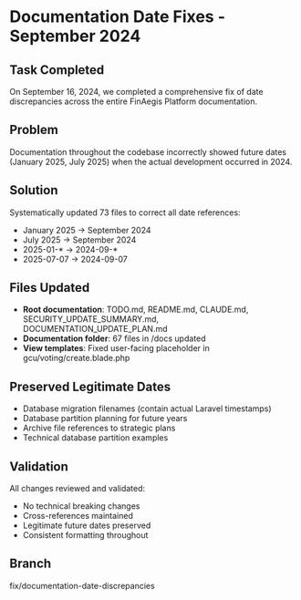 # Documentation Date Fixes - September 2024

## Task Completed
On September 16, 2024, we completed a comprehensive fix of date discrepancies across the entire FinAegis Platform documentation.

## Problem
Documentation throughout the codebase incorrectly showed future dates (January 2025, July 2025) when the actual development occurred in 2024.

## Solution
Systematically updated 73 files to correct all date references:
- January 2025 → September 2024
- July 2025 → September 2024
- 2025-01-* → 2024-09-*
- 2025-07-07 → 2024-09-07

## Files Updated
- **Root documentation**: TODO.md, README.md, CLAUDE.md, SECURITY_UPDATE_SUMMARY.md, DOCUMENTATION_UPDATE_PLAN.md
- **Documentation folder**: 67 files in /docs updated
- **View templates**: Fixed user-facing placeholder in gcu/voting/create.blade.php

## Preserved Legitimate Dates
- Database migration filenames (contain actual Laravel timestamps)
- Database partition planning for future years
- Archive file references to strategic plans
- Technical database partition examples

## Validation
All changes reviewed and validated:
- No technical breaking changes
- Cross-references maintained
- Legitimate future dates preserved
- Consistent formatting throughout

## Branch
fix/documentation-date-discrepancies